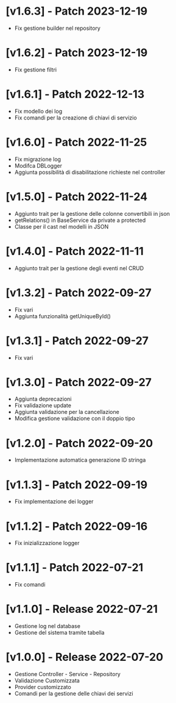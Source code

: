 # [v1.6.3] - Patch 2023-12-19

-  Fix gestione builder nel repository

# [v1.6.2] - Patch 2023-12-19

-  Fix gestione filtri

# [v1.6.1] - Patch 2022-12-13

- Fix modello dei log
- Fix comandi per la creazione di chiavi di servizio

# [v1.6.0] - Patch 2022-11-25

- Fix migrazione log
- Modifca DBLogger
- Aggiunta possibilità di disabilitazione richieste nel controller

# [v1.5.0] - Patch 2022-11-24

- Aggiunto trait per la gestione delle colonne convertibili in json
- getRelations() in BaseService da private a protected
- Classe per il cast nel modelli in JSON

# [v1.4.0] - Patch 2022-11-11

- Aggiunto trait per la gestione degli eventi nel CRUD

# [v1.3.2] - Patch 2022-09-27

- Fix vari
- Aggiunta funzionalità getUniqueById()

# [v1.3.1] - Patch 2022-09-27

- Fix vari

# [v1.3.0] - Patch 2022-09-27

- Aggiunta deprecazioni
- Fix validazione update
- Aggiunta validazione per la cancellazione
- Modifica gestione validazione con il doppio tipo

# [v1.2.0] - Patch 2022-09-20

- Implementazione automatica generazione ID stringa

# [v1.1.3] - Patch 2022-09-19

- Fix implementazione dei logger

# [v1.1.2] - Patch 2022-09-16

- Fix inizializzazione logger

# [v1.1.1] - Patch 2022-07-21

- Fix comandi

# [v1.1.0] - Release 2022-07-21

- Gestione log nel database
- Gestione del sistema tramite tabella

# [v1.0.0] - Release 2022-07-20

- Gestione Controller - Service - Repository
- Validazione Customizzata
- Provider customizzato
- Comandi per la gestione delle chiavi dei servizi